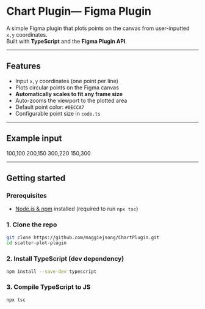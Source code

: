 # Chart Plugin— Figma Plugin

A simple Figma plugin that plots points on the canvas from user-inputted `x,y` coordinates.  
Built with **TypeScript** and the **Figma Plugin API**.

---

## Features
- Input `x,y` coordinates (one point per line)
- Plots circular points on the Figma canvas
- **Automatically scales to fit any frame size**
- Auto-zooms the viewport to the plotted area
- Default point color: `#0ECCA7`
- Configurable point size in `code.ts`

---

## Example input
100,100
200,150
300,220
150,300

---

## Getting started

### Prerequisites
- [Node.js & npm](https://nodejs.org/) installed (required to run `npx tsc`)

### 1. Clone the repo
```bash
git clone https://github.com/maggiejsong/ChartPlugin.git
cd scatter-plot-plugin
```
### 2. Install TypeScript (dev dependency)
```bash
npm install --save-dev typescript
```

### 3. Compile TypeScript to JS
```bash
npx tsc
```

